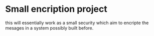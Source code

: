 # Small encription project

this will essentially work as a small security which aim to encripte the mesages in a system possibly built before. 
